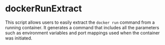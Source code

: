 # dockerRunExtract
This script allows users to easily extract the `docker run` command from a running container. It generates a command that includes all the parameters such as environment variables and port mappings used when the container was initiated.
